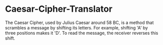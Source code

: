 # Caesar-Cipher-Translator
The Caesar Cipher, used by Julius Caesar around 58 BC, is a method that scrambles a message by shifting its letters. For example, shifting 'A' by three positions makes it 'D'. To read the message, the receiver reverses this shift.

